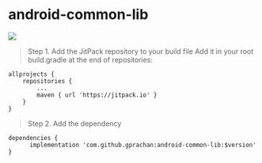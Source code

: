 # android-common-lib
[![](https://jitpack.io/v/gprachan/android-common-lib.svg)](https://jitpack.io/#gprachan/android-common-lib)

> Step 1. Add the JitPack repository to your build file
Add it in your root build.gradle at the end of repositories:
```
allprojects {
	repositories {
		...
		maven { url 'https://jitpack.io' }
	}
}
  ```
  > Step 2. Add the dependency
  ```
dependencies {
		implementation 'com.github.gprachan:android-common-lib:$version'
}
  ```
